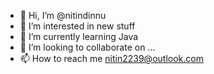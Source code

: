 - 👋 Hi, I’m @nitindinnu
- 👀 I’m interested in new stuff
- 🌱 I’m currently learning Java
- 💞️ I’m looking to collaborate on ...
- 📫 How to reach me nitin2239@outlook.com

<!---
nitindinnu/nitindinnu is a ✨ special ✨ repository because its `README.md` (this file) appears on your GitHub profile.
You can click the Preview link to take a look at your changes.
--->
